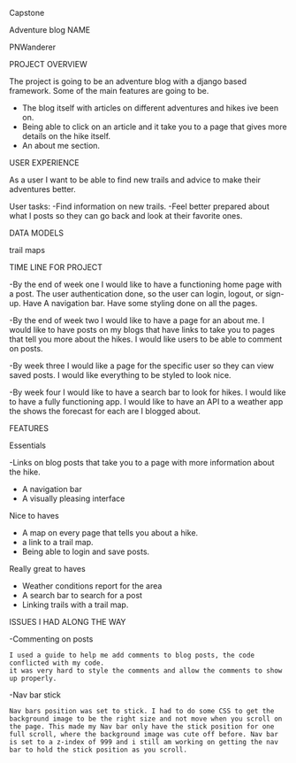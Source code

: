  Capstone

 
Adventure blog
NAME

PNWanderer

PROJECT OVERVIEW

The project is going to be an adventure blog with a django based framework. Some of the main features are going to be. 


- The blog itself with articles on different adventures and hikes ive been on.
- Being able to click on an article and it take you to a page that gives more details on the hike itself. 
- An about me section.


USER EXPERIENCE 

As a user I want to be able to find new trails and advice to make their adventures better.

User tasks:
-Find information on new trails.
-Feel better prepared about what I posts so they can go back and look at their favorite ones.

DATA MODELS

trail maps


TIME LINE FOR PROJECT

-By the end of week one I would like to have a functioning home page with a post. The user authentication done, so the user can login, logout, or sign-up. Have A navigation bar. Have some styling done on all the pages.

-By the end of week two I would like to have a page for an about me. 
I would like to have posts on my blogs that have links to take you to pages that tell you more about the hikes.
I would like users to be able to comment on posts.

-By week three 
I would like a page for the specific user so they can view saved posts.
I would like everything to be styled to look nice. 

-By week four I would like to have a search bar to look for hikes. 
I would like to have a fully functioning app.
I would like to have an API to a weather app the shows the forecast for each are I blogged about.


FEATURES

Essentials 

-Links on blog posts that take you to a page with more information about the hike.
- A navigation bar
- A visually pleasing interface


Nice to haves

- A map on every page that tells you about a hike.
- a link to a trail map. 
- Being able to login and save posts.


Really great to haves 

- Weather conditions report for the area
- A search bar to search for a post
- Linking trails with a trail map.






ISSUES I HAD ALONG THE WAY

-Commenting on posts

    I used a guide to help me add comments to blog posts, the code conflicted with my code. 
    it was very hard to style the comments and allow the comments to show up properly. 

-Nav bar stick

    Nav bars position was set to stick. I had to do some CSS to get the background image to be the right size and not move when you scroll on the page. This made my Nav bar only have the stick position for one full scroll, where the background image was cute off before. Nav bar is set to a z-index of 999 and i still am working on getting the nav bar to hold the stick position as you scroll.


